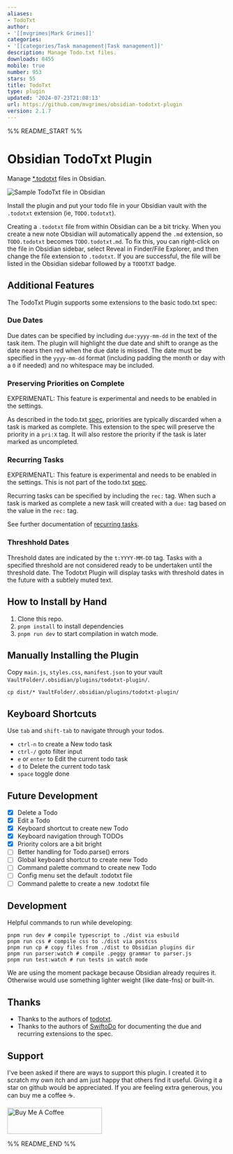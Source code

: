```yaml
---
aliases:
- TodoTxt
author:
- '[[mvgrimes|Mark Grimes]]'
categories:
- '[[categories/Task management|Task management]]'
description: Manage Todo.txt files.
downloads: 8455
mobile: true
number: 953
stars: 55
title: TodoTxt
type: plugin
updated: '2024-07-23T21:08:13'
url: https://github.com/mvgrimes/obsidian-todotxt-plugin
version: 2.1.7
---
```


%% README_START %%

# Obsidian TodoTxt Plugin

Manage [\*.todotxt](https://github.com/todotxt/todo.txt) files in Obsidian.

![Sample TodoTxt file in Obsidian](https://raw.githubusercontent.com/mvgrimes/obsidian-todotxt-plugin/HEAD/docs/screenshot.png)

Install the plugin and put your todo file in your Obsidian vault with the
`.todotxt` extension (ie, `TODO.todotxt`).

Creating a `.todotxt` file from within Obsidian can be a bit tricky. When you
create a new note Obsidian will automatically append the `.md` extension, so
`TODO.todotxt` becomes `TODO.todotxt.md`. To fix this, you can right-click on
the file in Obsidian sidebar, select Reveal in Finder/File Explorer, and then
change the file extension to `.todotxt`. If you are successful, the file will
be listed in the Obsidian sidebar followed by a `TODOTXT` badge.

## Additional Features

The TodoTxt Plugin supports some extensions to the basic todo.txt spec:

### Due Dates

Due dates can be specified by including `due:yyyy-mm-dd` in the text of the
task item. The plugin will highlight the due date and shift to orange as the
date nears then red when the due date is missed. The date must be specified in
the `yyyy-mm-dd` format (including padding the month or day with a `0` if
needed) and no whitespace may be included.

### Preserving Priorities on Complete

EXPERIMENATL: This feature is experimental and needs to be enabled in the settings.

As described in the todo.txt [spec](https://github.com/todotxt/todo.txt),
priorities are typically discarded when a task is marked as complete. This
extension to the spec will preserve the priority in a `pri:X` tag. It will also
restore the priority if the task is later marked as uncompleted.

### Recurring Tasks

EXPERIMENATL: This feature is experimental and needs to be enabled in the settings.
This is not part of the todo.txt [spec](https://github.com/todotxt/todo.txt).

Recurring tasks can be specified by including the `rec:` tag. When such a task
is marked as complete a new task will created with a `due:` tag based on the
value in the `rec:` tag.

See further documentation of [recurring tasks](docs/RECURRING.md).

### Threshhold Dates

Threshold dates are indicated by the `t:YYYY-MM-DD` tag. Tasks with a specified
threshold are not considered ready to be undertaken until the threshold date.
The Todotxt Plugin will display tasks with threshold dates in the future with a
subtlely muted text.

## How to Install by Hand

1. Clone this repo.
1. `pnpm install` to install dependencies
1. `pnpm run dev` to start compilation in watch mode.

## Manually Installing the Plugin

Copy `main.js`, `styles.css`, `manifest.json` to your vault
`VaultFolder/.obsidian/plugins/todotxt-plugin/`.

    cp dist/* VaultFolder/.obsidian/plugins/todotxt-plugin/

## Keyboard Shortcuts

Use `tab` and `shift-tab` to navigate through your todos.

- `ctrl-n` to create a New todo task
- `ctrl-/` goto filter input
- `e` or `enter` to Edit the current todo task
- `d` to Delete the current todo task
- `space` toggle done

## Future Development

- [x] Delete a Todo
- [x] Edit a Todo
- [x] Keyboard shortcut to create new Todo
- [x] Keyboard navigation through TODOs
- [x] Priority colors are a bit bright
- [ ] Better handling for Todo.parse() errors
- [ ] Global keyboard shortcut to create new Todo
- [ ] Command palette command to create new Todo
- [ ] Config menu set the default .todotxt file
- [ ] Command palette to create a new .todotxt file

## Development

Helpful commands to run while developing:

```shell
pnpm run dev # compile typescript to ./dist via esbuild
pnpm run css # compile css to ./dist via postcss
pnpm run cp # copy files from ./dist to Obsidian plugins dir
pnpm run parser:watch # compile .peggy grammar to parser.js
pnpm run test:watch # run tests in watch mode
```

We are using the moment package because Obsidian already requires it. Otherwise
would use something lighter weight (like date-fns) or built-in.

## Thanks

* Thanks to the authors of [todotxt](https://github.com/todotxt).
* Thanks to the authors of [SwiftoDo](https://swiftodoapp.com/) for documenting
  the due and recurring extensions to the spec.

## Support

I've been asked if there are ways to support this plugin. I created it to
scratch my own itch and am just happy that others find it useful. Giving it a
star on github would be appreciated. If you are feeling extra generous, you can
buy me a coffee ☕.

<a href="https://www.buymeacoffee.com/mvgrimes" target="_blank"><img src="https://cdn.buymeacoffee.com/buttons/v2/default-yellow.png" alt="Buy Me A Coffee" style="height: 60px !important;width: 217px !important;" ></a>


%% README_END %%